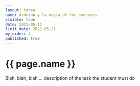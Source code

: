 ```yaml
---
layout: tarea
name: Arduino y la magia de los sensores
visible: true
date: 2021-05-11
limit_date: 2021-05-21
my_order: 4
published: true
---
```


# {{ page.name }}

Blah, blah, blah ... description of the task the student must do
